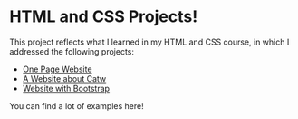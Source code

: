 # HTML and CSS Projects!

This project reflects what I learned in my HTML and CSS course, in which I addressed the following projects:
 - [One Page Website](https://github.com/jccstgo/Proyectos-HTML-y-CSS/tree/main/One-Page-Website)
 - [A Website about Catw](https://github.com/jccstgo/Proyectos-HTML-y-CSS/tree/main/New%20Project)
  - [Website with Bootstrap](https://github.com/jccstgo/Proyectos-HTML-y-CSS/tree/main/bootstrap4_project)

You can find a lot of examples here!
